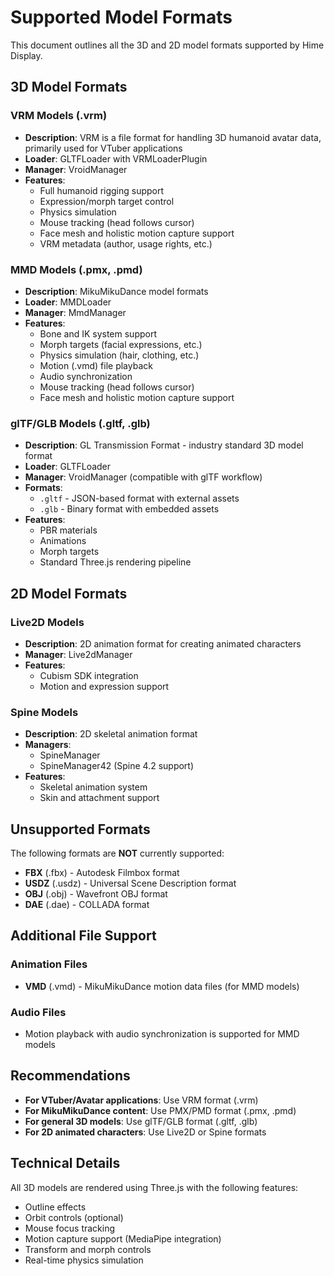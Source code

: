 # Supported Model Formats

This document outlines all the 3D and 2D model formats supported by Hime Display.

## 3D Model Formats

### VRM Models (.vrm)
- **Description**: VRM is a file format for handling 3D humanoid avatar data, primarily used for VTuber applications
- **Loader**: GLTFLoader with VRMLoaderPlugin
- **Manager**: VroidManager
- **Features**:
  - Full humanoid rigging support
  - Expression/morph target control
  - Physics simulation
  - Mouse tracking (head follows cursor)
  - Face mesh and holistic motion capture support
  - VRM metadata (author, usage rights, etc.)

### MMD Models (.pmx, .pmd)
- **Description**: MikuMikuDance model formats
- **Loader**: MMDLoader
- **Manager**: MmdManager
- **Features**:
  - Bone and IK system support
  - Morph targets (facial expressions, etc.)
  - Physics simulation (hair, clothing, etc.)
  - Motion (.vmd) file playback
  - Audio synchronization
  - Mouse tracking (head follows cursor)
  - Face mesh and holistic motion capture support

### glTF/GLB Models (.gltf, .glb)
- **Description**: GL Transmission Format - industry standard 3D model format
- **Loader**: GLTFLoader
- **Manager**: VroidManager (compatible with glTF workflow)
- **Formats**:
  - `.gltf` - JSON-based format with external assets
  - `.glb` - Binary format with embedded assets
- **Features**:
  - PBR materials
  - Animations
  - Morph targets
  - Standard Three.js rendering pipeline

## 2D Model Formats

### Live2D Models
- **Description**: 2D animation format for creating animated characters
- **Manager**: Live2dManager
- **Features**:
  - Cubism SDK integration
  - Motion and expression support

### Spine Models
- **Description**: 2D skeletal animation format
- **Managers**: 
  - SpineManager
  - SpineManager42 (Spine 4.2 support)
- **Features**:
  - Skeletal animation system
  - Skin and attachment support

## Unsupported Formats

The following formats are **NOT** currently supported:
- **FBX** (.fbx) - Autodesk Filmbox format
- **USDZ** (.usdz) - Universal Scene Description format
- **OBJ** (.obj) - Wavefront OBJ format
- **DAE** (.dae) - COLLADA format

## Additional File Support

### Animation Files
- **VMD** (.vmd) - MikuMikuDance motion data files (for MMD models)

### Audio Files
- Motion playback with audio synchronization is supported for MMD models

## Recommendations

- **For VTuber/Avatar applications**: Use VRM format (.vrm)
- **For MikuMikuDance content**: Use PMX/PMD format (.pmx, .pmd)
- **For general 3D models**: Use glTF/GLB format (.gltf, .glb)
- **For 2D animated characters**: Use Live2D or Spine formats

## Technical Details

All 3D models are rendered using Three.js with the following features:
- Outline effects
- Orbit controls (optional)
- Mouse focus tracking
- Motion capture support (MediaPipe integration)
- Transform and morph controls
- Real-time physics simulation
